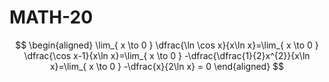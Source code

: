 # MATH-20

$$
\begin{aligned}
\lim_{ x \to 0 } \dfrac{\ln \cos x}{x\ln x}=\lim_{ x \to 0 } \dfrac{\cos x-1}{x\ln x}=\lim_{ x \to 0 } -\dfrac{\dfrac{1}{2}x^{2}}{x\ln x}=\lim_{ x \to 0 } -\dfrac{x}{2\ln x} = 0 
\end{aligned}
$$